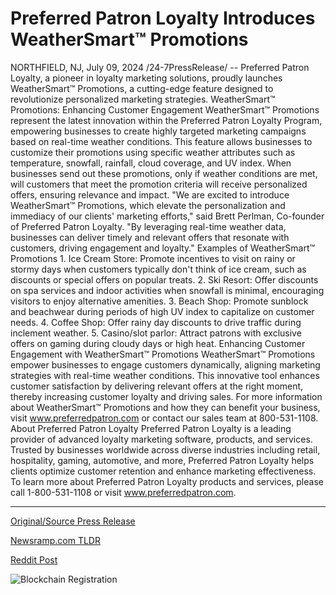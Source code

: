 # Preferred Patron Loyalty Introduces WeatherSmart™ Promotions

NORTHFIELD, NJ, July 09, 2024 /24-7PressRelease/ -- Preferred Patron Loyalty, a pioneer in loyalty marketing solutions, proudly launches WeatherSmart™ Promotions, a cutting-edge feature designed to revolutionize personalized marketing strategies.  WeatherSmart™ Promotions: Enhancing Customer Engagement  WeatherSmart™ Promotions represent the latest innovation within the Preferred Patron Loyalty Program, empowering businesses to create highly targeted marketing campaigns based on real-time weather conditions. This feature allows businesses to customize their promotions using specific weather attributes such as temperature, snowfall, rainfall, cloud coverage, and UV index. When businesses send out these promotions, only if weather conditions are met, will customers that meet the promotion criteria will receive personalized offers, ensuring relevance and impact.  "We are excited to introduce WeatherSmart™ Promotions, which elevate the personalization and immediacy of our clients' marketing efforts," said Brett Perlman, Co-founder of Preferred Patron Loyalty. "By leveraging real-time weather data, businesses can deliver timely and relevant offers that resonate with customers, driving engagement and loyalty."  Examples of WeatherSmart™ Promotions  1.	Ice Cream Store: Promote incentives to visit on rainy or stormy days when customers typically don't think of ice cream, such as discounts or special offers on popular treats. 2.	Ski Resort: Offer discounts on spa services and indoor activities when snowfall is minimal, encouraging visitors to enjoy alternative amenities. 3.	Beach Shop: Promote sunblock and beachwear during periods of high UV index to capitalize on customer needs. 4.	Coffee Shop: Offer rainy day discounts to drive traffic during inclement weather. 5.	Casino/slot parlor: Attract patrons with exclusive offers on gaming during cloudy days or high heat.  Enhancing Customer Engagement with WeatherSmart™ Promotions  WeatherSmart™ Promotions empower businesses to engage customers dynamically, aligning marketing strategies with real-time weather conditions. This innovative tool enhances customer satisfaction by delivering relevant offers at the right moment, thereby increasing customer loyalty and driving sales.  For more information about WeatherSmart™ Promotions and how they can benefit your business, visit www.preferredpatron.com or contact our sales team at 800-531-1108.  About Preferred Patron Loyalty  Preferred Patron Loyalty is a leading provider of advanced loyalty marketing software, products, and services. Trusted by businesses worldwide across diverse industries including retail, hospitality, gaming, automotive, and more, Preferred Patron Loyalty helps clients optimize customer retention and enhance marketing effectiveness.  To learn more about Preferred Patron Loyalty products and services, please call 1-800-531-1108 or visit www.preferredpatron.com. 

---

[Original/Source Press Release](https://www.24-7pressrelease.com/press-release/512327/preferred-patron-loyalty-introduces-weathersmart-promotions)
                    

[Newsramp.com TLDR](None) 



[Reddit Post](https://www.reddit.com/r/Business_NewsRamp/comments/1dyw831/preferred_patron_loyalty_launches_weathersmart/) 



![Blockchain Registration](https://cdn.newsramp.app/24-7PressRelease/qrcode/247/9/noonPV7l.webp)